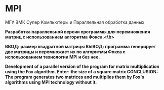 # MPI
 МГУ ВМК Супер Компьютеры и Параллельная обработка данных
 
 
<b>Разработка параллельной версии программы для перемножения матриц с использованием алгоритма Фокса.<\b>

ВВОД:  размер квадратной матрицы
ВЫВОД: программа генерирует две матрицы и перемножает их по алгоритмы Фокса с использованием технологии MPI и без нее.

Development of a parallel version of the program for matrix multiplication using the Fox algorithm.
Enter: the size of a square matrix
CONCLUSION: The program generates two matrices and multiplies them by Fox's algorithms using MPI technology without it.
